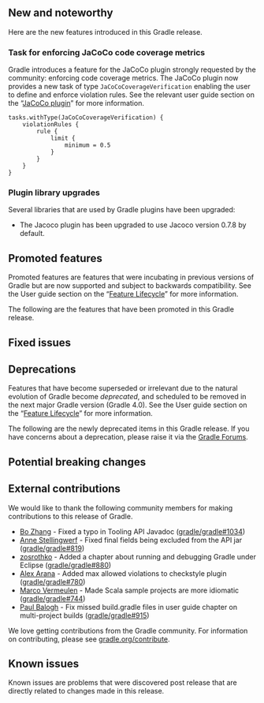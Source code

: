## New and noteworthy

Here are the new features introduced in this Gradle release.

<!--
IMPORTANT: if this is a patch release, ensure that a prominent link is included in the foreword to all releases of the same minor stream.
Add-->

<!--
### Example new and noteworthy
-->

### Task for enforcing JaCoCo code coverage metrics

Gradle introduces a feature for the JaCoCo plugin strongly requested by the community: enforcing code coverage metrics. The JaCoCo plugin now provides a new task of type `JaCoCoCoverageVerification` enabling the user to define and enforce violation rules. See the relevant user guide section on the “[JaCoCo plugin](userguide/jacoco_plugin.html#sec:jacoco_report_violation_rules)” for more information.
 
    tasks.withType(JaCoCoCoverageVerification) {
        violationRules {
            rule {
                limit {
                    minimum = 0.5
                }
            }
        }
    }

### Plugin library upgrades

Several libraries that are used by Gradle plugins have been upgraded:

- The Jacoco plugin has been upgraded to use Jacoco version 0.7.8 by default.

## Promoted features

Promoted features are features that were incubating in previous versions of Gradle but are now supported and subject to backwards compatibility.
See the User guide section on the “[Feature Lifecycle](userguide/feature_lifecycle.html)” for more information.

The following are the features that have been promoted in this Gradle release.

<!--
### Example promoted
-->

## Fixed issues

## Deprecations

Features that have become superseded or irrelevant due to the natural evolution of Gradle become *deprecated*, and scheduled to be removed
in the next major Gradle version (Gradle 4.0). See the User guide section on the “[Feature Lifecycle](userguide/feature_lifecycle.html)” for more information.

The following are the newly deprecated items in this Gradle release. If you have concerns about a deprecation, please raise it via the [Gradle Forums](https://discuss.gradle.org).

<!--
### Example deprecation
-->

## Potential breaking changes

<!--
### Example breaking change
-->

## External contributions

We would like to thank the following community members for making contributions to this release of Gradle.

 - [Bo Zhang](https://github.com/blindpirate) - Fixed a typo in Tooling API Javadoc ([gradle/gradle#1034](https://github.com/gradle/gradle/pull/1034))
 - [Anne Stellingwerf](https://github.com/astellingwerf) - Fixed final fields being excluded from the API jar ([gradle/gradle#819](https://github.com/gradle/gradle/issues/819))
 - [zosrothko](https://github.com/zosrothko) - Added a chapter about running and debugging Gradle under Eclipse ([gradle/gradle#880](https://github.com/gradle/gradle/pull/880))
 - [Alex Arana](https://github.com/alex-arana) - Added max allowed violations to checkstyle plugin ([gradle/gradle#780](https://github.com/gradle/gradle/pull/780))
 - [Marco Vermeulen](https://github.com/marc0der) - Made Scala sample projects are more idiomatic ([gradle/gradle#744](https://github.com/gradle/gradle/pull/744))
 - [Paul Balogh](https://github.com/javaducky) - Fix missed build.gradle files in user guide chapter on multi-project builds ([gradle/gradle#915](https://github.com/gradle/gradle/pull/915))

<!--
 - [Some person](https://github.com/some-person) - fixed some issue ([gradle/gradle#1234](https://github.com/gradle/gradle/issues/1234))
-->

We love getting contributions from the Gradle community. For information on contributing, please see [gradle.org/contribute](https://gradle.org/contribute).

## Known issues

Known issues are problems that were discovered post release that are directly related to changes made in this release.
